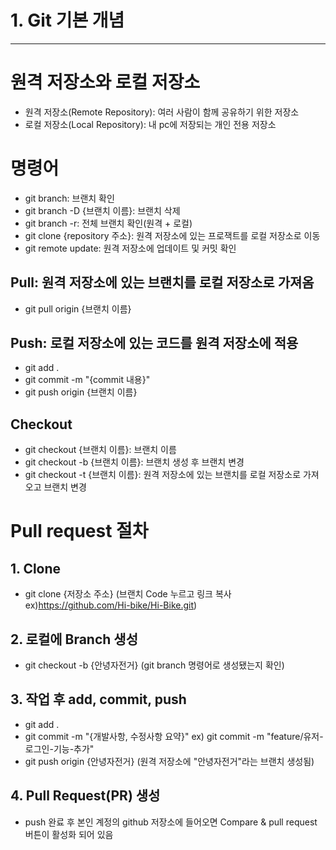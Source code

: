 # 1. Git 기본 개념
----
# 원격 저장소와 로컬 저장소
- 원격 저장소(Remote Repository): 여러 사람이 함께 공유하기 위한 저장소
- 로컬 저장소(Local Repository): 내 pc에 저장되는 개인 전용 저장소 

# 명령어
- git branch: 브랜치 확인
- git branch -D {브랜치 이름}: 브랜치 삭제
- git branch -r: 전체 브랜치 확인(원격 + 로컬)
- git clone {repository 주소}: 원격 저장소에 있는 프로잭트를 로컬 저장소로 이동
- git remote update: 원격 저장소에 업데이트 및 커밋 확인

## Pull: 원격 저장소에 있는 브랜치를 로컬 저장소로 가져옴
- git pull origin {브랜치 이름}

## Push: 로컬 저장소에 있는 코드를 원격 저장소에 적용
- git add .
- git commit -m "{commit 내용}"
- git push origin {브랜치 이름}

## Checkout
- git checkout {브랜치 이름}: 브랜치 이름
- git checkout -b {브랜치 이름}: 브랜치 생성 후 브랜치 변경
- git checkout -t {브랜치 이름}: 원격 저장소에 있는 브랜치를 로컬 저장소로 가져오고 브랜치 변경

# Pull request 절차
## 1. Clone
- git clone {저장소 주소} (브랜치 Code 누르고 링크 복사 ex)https://github.com/Hi-bike/Hi-Bike.git)

## 2. 로컬에 Branch 생성
- git checkout -b {안녕자전거} (git branch 명령어로 생성됐는지 확인)

## 3. 작업 후 add, commit, push
- git add .
- git commit -m "{개발사항, 수정사항 요약}" ex) git commit -m "feature/유저-로그인-기능-추가"
- git push origin {안녕자전거} (원격 저장소에 "안녕자전거"라는 브랜치 생성됨)

## 4. Pull Request(PR) 생성
- push 완료 후 본인 계정의 github 저장소에 들어오면 Compare & pull request 버튼이 활성화 되어 있음

